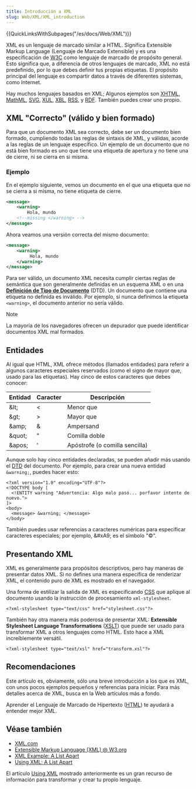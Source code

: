```yaml
---
title: Introducción a XML
slug: Web/XML/XML_introduction
---
```


{{QuickLinksWithSubpages("/es/docs/Web/XML")}}

XML es un lenguaje de marcado similar a HTML. Significa Extensible Markup Language (Lenguaje de Marcado Extensible) y es una especificación de [W3C](https://www.w3.org/TR/xml/) como lenguaje de marcado de propósito general. Esto significa que, a diferencia de otros lenguajes de marcado, XML no está predefinido, por lo que debes definir tus propias etiquetas. El propósito principal del lenguaje es compartir datos a través de diferentes sistemas, como Internet.

Hay muchos lenguajes basados en XML; Algunos ejemplos son [XHTML](/es/docs/Glossary/XHTML), [MathML](/es/docs/Web/MathML), [SVG](/es/docs/Web/SVG), [XUL](/es/docs/Mozilla/Tech/XUL), [XBL](/es/docs/XBL), [RSS](/es/docs/Archive/RSS), y [RDF](/es/docs/RDF). También puedes crear uno propio.

## XML "Correcto" (válido y bien formado)

Para que un documento XML sea correcto, debe ser un documento bien formado, cumpliendo todas las reglas de sintaxis de XML, y válidas, acorde a las reglas de un lenguaje específico. Un ejemplo de un documento que no está bien formado es uno que tiene una etiqueta de apertura y no tiene una de cierre, ni se cierra en si misma.

### Ejemplo

En el ejemplo siguiente, vemos un documento en el que una etiqueta que no se cierra a si misma, no tiene etiqueta de cierre.

```xml
<message>
    <warning>
        Hola, mundo
    <!--missing </warning> -->
</message>
```

Ahora veamos una versión correcta del mismo documento:

```xml
<message>
    <warning>
         Hola, mundo
    </warning>
</message>
```

Para ser válido, un documento XML necesita cumplir ciertas reglas de semántica que son generalmente definidas en un esquema XML o en una **[Definición de Tipo de Documento](/es/docs/Glossary/Doctype)** (DTD). Un documento que contiene una etiqueta no definida es inválido. Por ejemplo, si nunca definimos la etiqueta `<warning>`, el documento anterior no sería válido.

> [!NOTE]
> La mayoría de los navegadores ofrecen un depurador que puede identificar documentos XML mal formados.

## Entidades

Al igual que HTML, XML ofrece métodos (llamados entidades) para referir a algunos caracteres especiales reservados (como el signo de mayor que, usado para las etiquetas). Hay cinco de estos caracteres que debes conocer:

| Entidad | Caracter | Descripción                    |
| ------- | -------- | ------------------------------ |
| \&lt;   | <        | Menor que                      |
| \&gt;   | >        | Mayor que                      |
| \&amp;  | &        | Ampersand                      |
| \&quot; | "        | Comilla doble                  |
| \&apos; | '        | Apóstrofe (o comilla sencilla) |

Aunque solo hay cinco entidades declaradas, se pueden añadir más usando el [DTD](/es/docs/Glossary/Doctype) del documento. Por ejemplo, para crear una nueva entidad `&warning;`, puedes hacer esto:

```
<?xml version="1.0" encoding="UTF-8"?>
<!DOCTYPE body [
  <!ENTITY warning "Advertencia: Algo malo pasó... porfavor intente de nuevo.">
]>
<body>
  <message> &warning; </message>
</body>
```

También puedes usar referencias a caracteres numéricas para especificar caracteres especiales; por ejemplo, \&#xA9; es el símbolo "©".

## Presentando XML

XML es generalmente para propósitos descriptivos, pero hay maneras de presentar datos XML. Si no defines una manera específica de renderizar XML, el contenido puro de XML es mostrado en el navegador.

Una forma de estilizar la salida de XML es especificando [CSS](/es/docs/Web/CSS) que aplique al documento usando la instrucción de procesamiento `xml-stylesheet`.

```
<?xml-stylesheet type="text/css" href="stylesheet.css"?>
```

También hay otra manera más poderosa de presentar XML: **Extensible Stylesheet Language Transformations** ([XSLT](/es/docs/Web/XSLT)) que puede ser usado para transformar XML a otros lenguajes como HTML. Esto hace a XML increíblemente versátil.

```
<?xml-stylesheet type="text/xsl" href="transform.xsl"?>
```

## Recomendaciones

Este artículo es, obviamente, sólo una breve introducción a los que es XML, con unos pocos ejemplos pequeños y referencias para iniciar. Para más detalles acerca de XML, busca en la Web artículos más a fondo.

Aprender el Lenguaje de Marcado de Hipertexto ([HTML](/es/docs/Web/HTML)) te ayudará a entender mejor XML.

## Véase también

- [XML.com](https://www.xml.com/)
- [Extensible Markup Language (XML) @ W3.org](https://www.w3.org/XML/)
- [XML Example: A List Apart](https://www.alistapart.com/d/usingxml/xml_uses_a.html)
- [Using XML: A List Apart](https://www.alistapart.com/articles/usingxml/)

El artículo [Using XML](https://www.alistapart.com/articles/usingxml/) mostrado anteriormente es un gran recurso de información para transformar y crear tu propio lenguaje.
